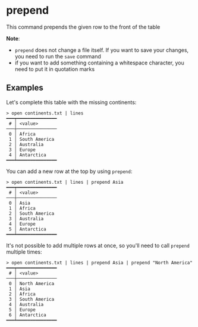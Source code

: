# prepend
This command prepends the given row to the front of the table

**Note**:
- `prepend` does not change a file itself. If you want to save your changes, you need to run the `save` command
- if you want to add something containing a whitespace character, you need to put it in quotation marks

## Examples

Let's complete this table with the missing continents:

```shell
> open continents.txt | lines
━━━┯━━━━━━━━━━━━━━━
 # │ <value>
───┼───────────────
 0 │ Africa
 1 │ South America
 2 │ Australia
 3 │ Europe
 4 │ Antarctica
━━━┷━━━━━━━━━━━━━━━
```

You can add a new row at the top by using `prepend`:

```shell
> open continents.txt | lines | prepend Asia
━━━┯━━━━━━━━━━━━━━━
 # │ <value>
───┼───────────────
 0 │ Asia
 1 │ Africa
 2 │ South America
 3 │ Australia
 4 │ Europe
 5 │ Antarctica
━━━┷━━━━━━━━━━━━━━━
```

It's not possible to add multiple rows at once, so you'll need to call `prepend` multiple times:

```shell
> open continents.txt | lines | prepend Asia | prepend "North America"
━━━┯━━━━━━━━━━━━━━━
 # │ <value>
───┼───────────────
 0 │ North America
 1 │ Asia
 2 │ Africa
 3 │ South America
 4 │ Australia
 5 │ Europe
 6 │ Antarctica
━━━┷━━━━━━━━━━━━━━━
```
